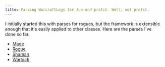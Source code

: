 ```yaml
---
title: Parsing WarcraftLogs for fun and profit. Well, not profit.
---
```


I initially started this with parses for rogues, but the framework is extensible enough that it's easily applied to other classes. Here are the parses I've done so far.

* [Mage](mage.html)
* [Rogue](rogue.html)
* [Shaman](shaman.html)
* [Warlock](warlock.html)